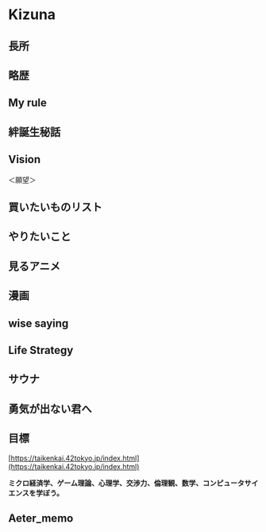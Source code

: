 # Kizuna

## 長所

## 略歴

## My rule

## 絆誕生秘話

## Vision

＜願望＞

## 買いたいものリスト

## やりたいこと

## 見るアニメ

## 漫画

## wise saying

## Life Strategy

## サウナ

## 勇気が出ない君へ

## 目標

[https://taikenkai.42tokyo.jp/index.html](https://taikenkai.42tokyo.jp/index.html)

**ミクロ経済学、ゲーム理論、心理学、交渉力、倫理観、数学、コンピュータサイエンスを学ぼう。**

## Aeter_memo
